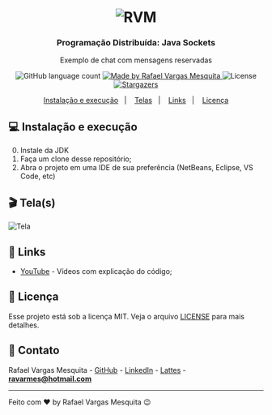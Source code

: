 <h1 align="center">
    <img alt="RVM" src="https://github.com/ravarmes/sockets-chatreservado-javafx/blob/master/assets/logo.jpg" />
</h1>

<h3 align="center">
  Programação Distribuída: Java Sockets
</h3>

<p align="center">Exemplo de chat com mensagens reservadas</p>

<p align="center">
  <img alt="GitHub language count" src="https://img.shields.io/github/languages/count/ravarmes/sockets-chatreservado-javafx?color=%2304D361">

  <a href="http://www.linkedin.com/in/rafael-vargas-mesquita">
    <img alt="Made by Rafael Vargas Mesquita" src="https://img.shields.io/badge/made%20by-Rafael%20Vargas%20Mesquita-%2304D361">
  </a>

  <img alt="License" src="https://img.shields.io/badge/license-MIT-%2304D361">

  <a href="https://github.com/ravarmes/sockets-chatreservado-javafx/stargazers">
    <img alt="Stargazers" src="https://img.shields.io/github/stars/ravarmes/sockets-chatreservado-javafx?style=social">
  </a>
</p>

<p align="center">
  <a href="#-instalacao">Instalação e execução</a>&nbsp;&nbsp;&nbsp;|&nbsp;&nbsp;&nbsp;
  <a href="#-telas">Telas</a>&nbsp;&nbsp;&nbsp;|&nbsp;&nbsp;&nbsp;
  <a href="#-links">Links</a>&nbsp;&nbsp;&nbsp;|&nbsp;&nbsp;&nbsp;
  <a href="#-licenca">Licença</a>
</p>

## :computer: Instalação e execução <a name="-instalacao"/></a>

0. Instale da JDK
1. Faça um clone desse repositório;
2. Abra o projeto em uma IDE de sua preferência (NetBeans, Eclipse, VS Code, etc)

## :clapper: Tela(s) <a name="-telas"/></a>

![Tela](https://github.com/ravarmes/sockets-chatreservado-javafx/blob/master/assets/sockets-chatreservado-javafx.gif)

## :link: Links <a name="-links"/></a>

- [YouTube](https://www.youtube.com/playlist?list=PL-mvLy2ws8IIGRMem0tQrKc-h4jHPhadk) - Vídeos com explicação do código;

## :memo: Licença <a name="-licenca"/></a>

Esse projeto está sob a licença MIT. Veja o arquivo [LICENSE](LICENSE.md) para mais detalhes.

## :email: Contato

Rafael Vargas Mesquita - [GitHub](https://github.com/ravarmes) - [LinkedIn](https://www.linkedin.com/in/rafael-vargas-mesquita) - [Lattes](http://lattes.cnpq.br/6616283627544820) - **ravarmes@hotmail.com**

---

Feito com ♥ by Rafael Vargas Mesquita :wink: